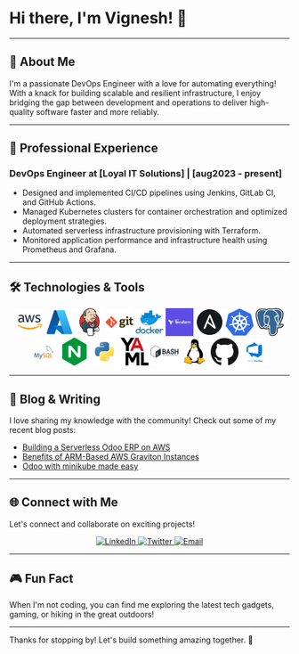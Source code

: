 # Hi there, I'm Vignesh! 👋


---

## 🚀 About Me

I'm a passionate DevOps Engineer with a love for automating everything! With a knack for building scalable and resilient infrastructure, I enjoy bridging the gap between development and operations to deliver high-quality software faster and more reliably.

---

## 💼 Professional Experience

### DevOps Engineer at [Loyal IT Solutions] | [aug2023 - present]
- Designed and implemented CI/CD pipelines using Jenkins, GitLab CI, and GitHub Actions.
- Managed Kubernetes clusters for container orchestration and optimized deployment strategies.
- Automated serverless infrastructure provisioning with Terraform.
- Monitored application performance and infrastructure health using Prometheus and Grafana.

---

## 🛠️ Technologies & Tools

<p align="center">
  <img src="https://raw.githubusercontent.com/github/explore/main/topics/aws/aws.png" alt="AWS" width="50" height="50" />
  <img src="https://raw.githubusercontent.com/github/explore/main/topics/azure/azure.png" alt="Azure" width="50" height="50" />
  <img src="https://raw.githubusercontent.com/github/explore/main/topics/jenkins/jenkins.png" alt="Jenkins" width="50" height="50" />
  <img src="https://raw.githubusercontent.com/github/explore/main/topics/git/git.png" alt="Git" width="50" height="50" />
  <img src="https://raw.githubusercontent.com/github/explore/main/topics/docker/docker.png" alt="Docker" width="50" height="50" />
  <img src="https://raw.githubusercontent.com/github/explore/main/topics/terraform/terraform.png" alt="Terraform" width="50" height="50" />
  <img src="https://raw.githubusercontent.com/github/explore/main/topics/ansible/ansible.png" alt="Ansible" width="50" height="50" />
  <img src="https://raw.githubusercontent.com/github/explore/main/topics/kubernetes/kubernetes.png" alt="Kubernetes" width="50" height="50" />
  <img src="https://raw.githubusercontent.com/github/explore/main/topics/postgresql/postgresql.png" alt="PostgreSQL" width="50" height="50" />
  <img src="https://raw.githubusercontent.com/github/explore/main/topics/mysql/mysql.png" alt="MySQL" width="50" height="50" />
  <img src="https://raw.githubusercontent.com/github/explore/main/topics/nginx/nginx.png" alt="Nginx" width="50" height="50" />
  <img src="https://raw.githubusercontent.com/github/explore/main/topics/python/python.png" alt="Python" width="50" height="50" />
  <img src="https://raw.githubusercontent.com/github/explore/main/topics/yaml/yaml.png" alt="YAML" width="50" height="50" />
  <img src="https://raw.githubusercontent.com/github/explore/main/topics/bash/bash.png" alt="Shell Scripting" width="50" height="50" />
  <img src="https://raw.githubusercontent.com/github/explore/main/topics/linux/linux.png" alt="Linux" width="50" height="50" />
  <img src="https://raw.githubusercontent.com/github/explore/main/topics/github/github.png" alt="GitHub" width="50" height="50" />
  <img src="https://raw.githubusercontent.com/github/explore/main/topics/azure-devops/azure-devops.png" alt="Azure DevOps" width="50" height="50" />
</p>

---


## 📝 Blog & Writing

I love sharing my knowledge with the community! Check out some of my recent blog posts:

- [Building a Serverless Odoo ERP on AWS](https://medium.com/@ajnaikkavignesh2707/building-a-serverless-odoo-erp-on-aws-a-real-world-journey-26407ab1cd93)
- [Benefits of ARM-Based AWS Graviton Instances](https://medium.com/@ajnaikkavignesh2707/benefits-of-arm-based-aws-graviton-instances-62fd6fe7685e)
- [Odoo with minikube made easy](https://medium.com/@ajnaikkavignesh2707/odoo-with-minikube-made-easy-b6cf6b3c0ac9)

---

## 🌐 Connect with Me

Let's connect and collaborate on exciting projects!

<p align="center">
  <a href="https://www.linkedin.com/in/vigneshn2707">
    <img src="https://img.shields.io/badge/LinkedIn-0077B5?style=for-the-badge&logo=linkedin&logoColor=white" alt="LinkedIn" />
  </a>
  <a href="https://twitter.com/your-twitter">
    <img src="https://img.shields.io/badge/Twitter-1DA1F2?style=for-the-badge&logo=twitter&logoColor=white" alt="Twitter" />
  </a>
  <a href="mailto:ajnaikkavignesh2707@gmail.com">
    <img src="https://img.shields.io/badge/Email-D14836?style=for-the-badge&logo=gmail&logoColor=white" alt="Email" />
  </a>
</p>

---

## 🎮 Fun Fact

When I'm not coding, you can find me exploring the latest tech gadgets, gaming, or hiking in the great outdoors!

---

Thanks for stopping by! Let's build something amazing together. 🚀



<!--
**ajnaikka/ajnaikka** is a ✨ _special_ ✨ repository because its `README.md` (this file) appears on your GitHub profile.

Here are some ideas to get you started:

- 🔭 I’m currently working on a DevOps Engineer role
- 🌱 I’m currently learning Kubernetes Cluster Administration
- 👯 I’m looking to collaborate on EKS terraform projects
- 🤔 I’m looking for help with opensource contributions
- 💬 Ask me about Cloud and DevOps PRactices
- 📫 How to reach me: https://www.linkedin.com/in/vignesh2707/
- 😄 Pronouns: ...
- ⚡ Fun fact: ...
-->
